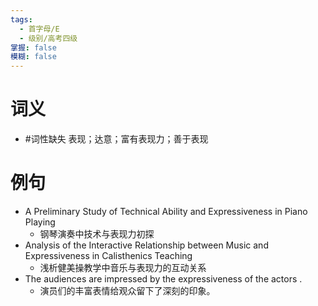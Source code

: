 ```yaml
---
tags:
  - 首字母/E
  - 级别/高考四级
掌握: false
模糊: false
---
```

# 词义
- #词性缺失 表现；达意；富有表现力；善于表现
# 例句
- A Preliminary Study of Technical Ability and Expressiveness in Piano Playing
	- 钢琴演奏中技术与表现力初探
- Analysis of the Interactive Relationship between Music and Expressiveness in Calisthenics Teaching
	- 浅析健美操教学中音乐与表现力的互动关系
- The audiences are impressed by the expressiveness of the actors .
	- 演员们的丰富表情给观众留下了深刻的印象。
